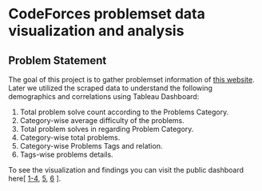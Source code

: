 # CodeForces problemset data visualization and analysis

## Problem Statement

The goal of this project is to gather problemset information of [this website](https://codeforces.com/problemset).
Later we utilized the scraped data to understand the following demographics and correlations using Tableau Dashboard:

1. Total problem solve count according to the Problems Category.
2. Category-wise average difficulty of the problems.
3. Total problem solves in regarding Problem Category.
4. Category-wise total problems.
5. Category-wise Problems Tags and relation.
6. Tags-wise problems details.

To see the visualization and findings you can visit the public dashboard here[ [1-4](https://public.tableau.com/app/profile/md.tanvir.hossain/viz/CF_visualizer_1/visualization), 
[5](https://public.tableau.com/app/profile/md.tanvir.hossain/viz/CF_visualizer_2/Sheet3), [6](https://public.tableau.com/app/profile/md.tanvir.hossain/viz/CF_visualizer_3/Sheet5) ].


